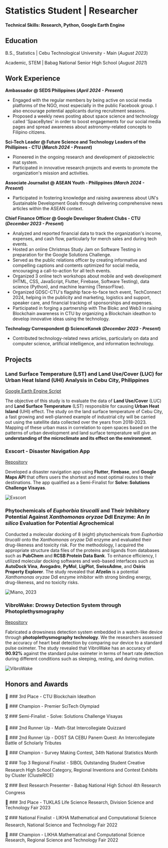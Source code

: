 # Statistics Student | Researcher

#### Technical Skills: Research, Python, Google Earth Engine

## Education

B.S., Statistics | Cebu Technological University - Main (_August 2023_)

Academic, STEM | Babag National Senior High School (_August 2021_)

## Work Experience
**Ambassador @ SEDS Philippines (_April 2024 - Present_)**
- Engaged with the regular members by being active on social media platforms of the NGO, most especially in the public Facebook group. I also encourage potential applicants during recruitment seasons.
- Proposed a weekly news posting about space science and technology called 'SpaceBytes' in order to boost engagements for our social media pages and spread awareness about astronomy-related concepts to Filipino citizens.

**Sci-Tech Leader @ Future Science and Technology Leaders of the Phillipines - CTU (_March 2024 - Present_)**
- Pioneered in the ongoing research and development of piezoelectric mat system. 
- Participated in innovative research projects and events to promote the organization's mission and activities.
  
**Associate Journalist @ ASEAN Youth - Philippines (_March 2024 - Present_)**
- Participated in fostering knowledge and raising awareness about UN's Sustainable Development Goals through delivering comprehensive news articles within the ASEAN context.

**Chief Finance Officer @ Google Developer Student Clubs - CTU (_December 2023 - Present_)**
- Analyzed and reported financial data to track the organization's income, expenses, and cash flow, particularly for merch sales and during tech events. 
- Hosted an online Christmas Study Jam on Software Testing in preparation for the Google Solutions Challenge.
- Served as the public relations officer by creating informative and compelling captions and contents optimized for social media, encouraging a call-to-action for all tech events.
- Organized 3 online tech workshops about mobile and web development (HTML, CSS, JavaScript, Flutter, Firebase, Software Testing), data science (Python), and machine learning (TensorFlow). 
- Organized GDSC-CTU's flagship face-to-face tech event, TechConnect 2024, helping in the publicity and marketing, logistics and support, speaker care, and financial tracking of sponsorships and expenses.
- Participated in forging a partnership with The Blokc and Web3 in raising Blockchain awareness in CTU by organizing a Blockchain ideathon to develop innovative ideas using the technology.

**Technology Correspondent @ ScienceKonek (_December 2023 - Present_)**
- Contributed technology-related news articles, particularly on data and computer science, artificial intelligence, and information technology.

## Projects

### Land Surface Temperature (LST) and Land Use/Cover (LUC) for Urban Heat Island (UHI) Analysis in Cebu City, Philippines

[Google Earth Engine Script](https://code.earthengine.google.com/d5b53a4438468c438273f85469d87002)


The objective of this study is to evaluate the data of **Land Use/Cover** (LUC) and **Land Surface Temperature** (LST) responsible for causing **Urban Heat Island** (UHI) effect. The study on the land surface temperature of Cebu City, a fast growing and well-planned example of industrial city will be carried out using the satellite data collected over the years from 2018-2023. Mapping of these urban mass in correlation to open spaces based on the patterns of urban development and land surface temperature will give an **understanding of the microclimate and its effect on the environment**.


### Exscort - Disaster Navigation App

[Repository](https://github.com/ddextroo/exscort)

Developed a disaster navigation app using **Flutter**, **Firebase**, and **Google Maps API** that offers users the shortest and most optimal routes to their destinations. The app qualified as a Semi-Finalist for **Solve: Solutions Challenge Visayas**.

![Exscort](/assets/ex_scort.png)

### Phytochemicals of _Euphorbia tirucalli_ and Their Inhibitory Potential Against _Xanthomonas oryzae_ Ddl Enzyme: An _In silico_ Evaluation for Potential Agrochemical

Conducted a molecular docking of 8 (eight) phytochemicals from _Euphorbia tirucalli_ onto the _Xanthomonas oryzae_ Ddl enzyme and evaluated their drug-likeness and toxicity risk. For the methodology, I acquired the appropriate structure data files of the proteins and ligands from databases such as **PubChem** and **RCSB Protein Data Bank**. To enhance efficiency, I utilized molecular docking softwares and web-based interfaces such as **AutoDock Vina**, **Avogadro**, **PyMol**, **LigPlot**, **SwissAdme**, and **Osiris Property Explorer**. The study revealed that **Afzelin** is a potential _Xanthomonas oryzae_ Ddl enzyme inhibitor with strong binding energy, drug-likeness, and no toxicity risks.

![Miano, 2023](/assets/in_silico.jpg)

### VibroWake: Drowsy Detection System through Photoplethysmography

[Repository](https://github.com/j-rowenmiano/drowsy-detection-through-ppg)

Fabricated a drowsiness detection system embedded in a watch-like device through **photoplethysmography technology**. We the researchers assessed the accuracy of heart beat detection by comparing our device to a standard pulse oximeter. The study revealed that VibroWake has an accuracy of **90.92%** against the standard pulse oximeter in terms of heart rate detection during different conditions such as sleeping, resting, and during motion.

![VibroWake](/assets/vibro_wake.png)



## Honors and Awards

🥉 ### 3rd Place - CTU Blockchain Ideathon

🥇 ### Champion - Premier SciTech Olympiad

🎖️ ### Semi-Finalist - Solve: Solutions Challenge Visayas

🥈 ### 2nd Runner Up - Math-Stat Intercollegiate Quizzard

🥈 ### 2nd Runner Up - DOST SA CEBU Panem Quest: An Intercollegiate Battle of Scholarly Tributes

🥇 ### Champion - Survey Making Contest, 34th National Statistics Month

🎖️ ### Top 3 Regional Finalist - SIBOL Outstanding Student Creative Research High School Category, Regional Inventions and Contest Exhibits by Cluster (ClusteRICE)

🎖️ ### Best Research Presenter - Babag National High School 4th Research Congress

🥉 ### 3rd Place - TUKLAS Life Science Research, Division Science and Technology Fair 2023

🎖️ ### National Finalist - LIKHA Mathematical and Computational Science Research, National Science and Technology Fair 2022

🥇 ### Champion - LIKHA Mathematical and Computational Science Research, Regional Science and Technology Fair 2022

